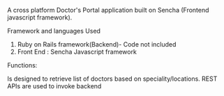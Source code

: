 A cross platform Doctor's Portal application built on Sencha (Frontend javascript framework).

Framework and languages Used
1. Ruby on Rails framework(Backend)- Code not included
2. Front End : Sencha Javascript framework

Functions:

Is designed to retrieve list of doctors based on speciality/locations.
REST APIs are used to invoke backend
